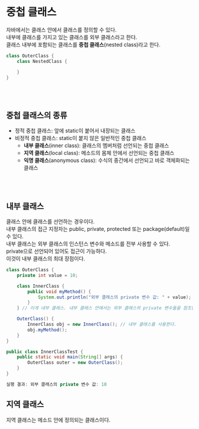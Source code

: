 # 중첩 클래스
자바에서는 클래스 안에서 클래스를 정의할 수 있다.  
내부에 클래스를 가지고 있는 클래스를 외부 클래스라고 한다.  
클래스 내부에 포함되는 클래스를 **중첩 클래스**(nested class)라고 한다.

```java
class OuterClass {
    class NestedClass {

    }
}
```

<br><br>

## 중첩 클래스의 종류
- 정적 중첩 클래스: 앞에 static이 붙어서 내장되는 클래스
- 비정적 중첩 클래스: static이 붙지 않은 일반적인 중첩 클래스
    - **내부 클래스**(inner class): 클래스의 멤버처럼 선언되는 중첩 클래스
    - **지역 클래스**(local class): 메소드의 몸체 안에서 선언되는 중첩 클래스
    - **익명 클래스**(anonymous class): 수식의 중간에서 선언되고 바로 객체화되는 클래스

<br><br>

## 내부 클래스
클래스 안에 클래스를 선언하는 경우이다.  
내부 클래스의 접근 지정자는 public, private, protected 또는 package(default)일 수 있다.  
내부 클래스는 외부 클래스의 인스턴스 변수와 메소드를 전부 사용할 수 있다.  
private으로 선언되어 있어도 접근이 가능하다.  
이것이 내부 클래스의 최대 장점이다.

```java
class OuterClass {
    private int value = 10;

    class InnerClass {
        public void myMethod() {
            System.out.println("외부 클래스의 private 변수 값: " + value);
        }
    } // 이게 내부 클래스. 내부 클래스 안에서는 외부 클래스의 private 변수들을 참조할 수 있다.

    OuterClass() {
        InnerClass obj = new InnerClass(); // 내부 클래스를 사용한다.
        obj.myMethod();
    }
}

public class InnerClassTest {
    public static void main(String[] args) {
        OuterClass outer = new OuterClass();
    }
}

실행 결과: 외부 클래스의 private 변수 값: 10
```

## 지역 클래스
지역 클래스는 메소드 안에 정의되는 클래스이다.